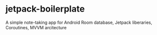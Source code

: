 # jetpack-boilerplate
A simple note-taking app for Android
	Room database, Jetpack liberaries, Coroutines, MVVM arcitecture
